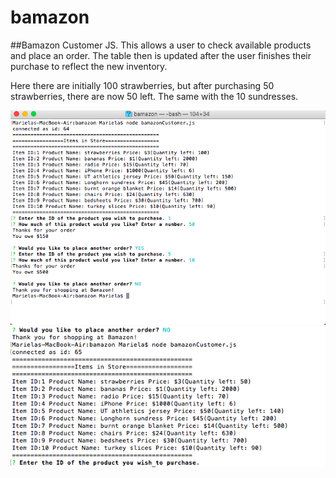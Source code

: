 # bamazon

##Bamazon Customer JS. This allows a user to check available products and place an order. The table then is updated after the user finishes their purchase to reflect the new inventory. 

Here there are initially 100 strawberries, but after purchasing 50 strawberries, there are now 50 left. The same with the 10 sundresses.

![customer_one](/customer_one.png)
![customer_two](/customer_two.png)
